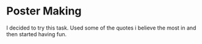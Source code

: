 # Poster Making

I decided to try this task. Used some of the quotes i believe the most in and then started having fun.
